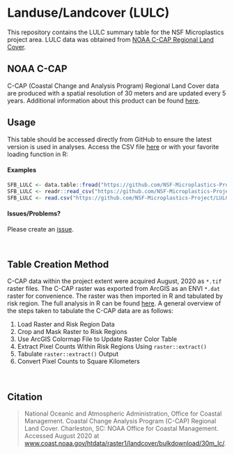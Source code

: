 # Landuse/Landcover (LULC)

This repository contains the LULC summary table for the NSF Microplastics project area. LULC data was obtained from [NOAA C-CAP Regional Land Cover](https://coast.noaa.gov/digitalcoast/data/ccapregional.html).

## NOAA C-CAP

C-CAP (Coastal Change and Analysis Program) Regional Land Cover data are produced with a spatial resolution of 30 meters and are updated every 5 years. Additional information about this product can be found [here](https://coast.noaa.gov/data/digitalcoast/pdf/ccap-product-page.pdf).

## Usage

This table should be accessed directly from GitHub to ensure the latest version is used in analyses. Access the CSV file [here]("https://github.com/NSF-Microplastics-Project/LULC/Output") or with your favorite loading function in R:

#### Examples

```R
SFB_LULC <- data.table::fread("https://github.com/NSF-Microplastics-Project/LULC/raw/main/Output/SFB_LULC.csv") # data.table
SFB_LULC <- readr::read_csv("https://github.com/NSF-Microplastics-Project/LULC/raw/main/Output/SFB_LULC.csv") # readr
SFB_LULC <- read.csv("https://github.com/NSF-Microplastics-Project/LULC/raw/main/Output/SFB_LULC.csv") # base R
```

#### Issues/Problems?

Please create an [issue](https://github.com/NSF-Microplastics-Project/LULC/issues).

<br>

## Table Creation Method

C-CAP data  within the project extent were acquired August, 2020 as `*.tif` raster files. The C-CAP raster was exported from ArcGIS as an ENVI `*.dat` raster for convenience. The raster was then imported in R and tabulated by risk region. The full analysis in R can be found [here](https://github.com/NSF-Microplastics-Project/LULC/blob/main/CCAP.md). A general overview of the steps taken to tabulate the C-CAP data are as follows:

1. Load Raster and Risk Region Data
2. Crop and Mask Raster to Risk Regions
3. Use ArcGIS Colormap File to Update Raster Color Table
4. Extract Pixel Counts Within Risk Regions Using `raster::extract()`
5. Tabulate `raster::extract()` Output
6. Convert Pixel Counts to Square Kilometers

<br>

## Citation
>National Oceanic and Atmospheric Administration, Office for Coastal Management. Coastal Change Analysis Program (C-CAP) Regional Land Cover. Charleston, SC: NOAA Office for Coastal Management. Accessed August 2020 at www.coast.noaa.gov/htdata/raster1/landcover/bulkdownload/30m_lc/.
